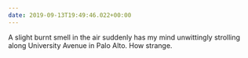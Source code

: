 ```yaml
---
date: 2019-09-13T19:49:46.022+00:00
---
```

A slight burnt smell in the air suddenly has my mind unwittingly strolling along University Avenue in Palo Alto. How strange.
